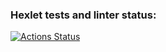 ### Hexlet tests and linter status:
[![Actions Status](https://github.com/dimjeb/php-project-lvl1/workflows/hexlet-check/badge.svg)](https://github.com/dimjeb/php-project-lvl1/actions)